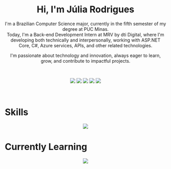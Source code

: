 <div align="center">

# Hi, I'm Júlia Rodrigues

I'm a Brazilian Computer Science major, currently in the fifth semester of my degree at PUC Minas.  
Today, I'm a Back-end Development Intern at MRV by dti Digital, where I'm developing both technically and interpersonally, working with ASP.NET Core, C#, Azure services, APIs, and other related technologies.

I'm passionate about technology and innovation, always eager to learn, grow, and contribute to impactful projects.  

<br> 


  ![](http://github-profile-summary-cards.vercel.app/api/cards/profile-details?username=Juliarvm&theme=dracula)
  ![](http://github-profile-summary-cards.vercel.app/api/cards/repos-per-language?username=Juliarvm&theme=dracula)
  ![](http://github-profile-summary-cards.vercel.app/api/cards/most-commit-language?username=Juliarvm&theme=dracula)
  ![](http://github-profile-summary-cards.vercel.app/api/cards/stats?username=Juliarvm&theme=dracula)
  ![](http://github-profile-summary-cards.vercel.app/api/cards/productive-time?username=Juliarvm&theme=dracula&utcOffset=8)



<br>

</div>

# Skills
<p align="center">
  <a href="https://skillicons.dev">
    <img src="https://skillicons.dev/icons?i=java,dotnet,azure,cs,html,css,javascript,vscode,visualstudio,git,github,postman,docker,figma,postgres" />
  </a>
</p>


# Currently Learning
<p align="center">
  <a href="https://skillicons.dev">
   <img src="https://skillicons.dev/icons?i=nodejs,react,py,sqlite" />
  </a>
</p>
